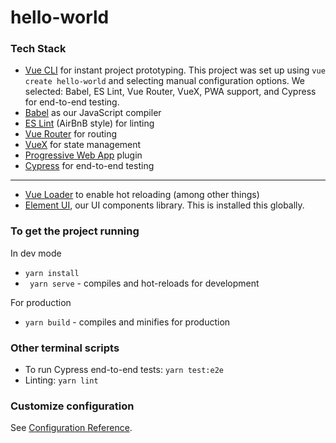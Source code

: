 # hello-world

### Tech Stack
* [Vue CLI](https://cli.vuejs.org/guide/creating-a-project.html#vue-create) for instant project prototyping. This project was set up using ```vue create hello-world``` and selecting manual configuration options. We selected: Babel, ES Lint, Vue Router, VueX, PWA support, and Cypress for end-to-end testing.  
* [Babel](https://babeljs.io/) as our JavaScript compiler
* [ES Lint](https://eslint.org/) (AirBnB style) for linting
* [Vue Router](https://router.vuejs.org/) for routing
* [VueX](https://vuex.vuejs.org/) for state management
* [Progressive Web App](https://cli.vuejs.org/core-plugins/pwa.html) plugin
* [Cypress](https://www.cypress.io/) for end-to-end testing
---
* [Vue Loader](https://vue-loader.vuejs.org/) to enable hot reloading (among other things)
* [Element UI](https://element.eleme.io/#/en-US), our UI components library. This is installed this globally.






### To get the project running
In dev mode
* ```yarn install```
* ``` yarn serve``` - compiles and hot-reloads for development

For production
* ```yarn build``` - compiles and minifies for production

### Other terminal scripts
* To run Cypress end-to-end tests: ```yarn test:e2e```
* Linting: ```yarn lint```

### Customize configuration
See [Configuration Reference](https://cli.vuejs.org/config/).

